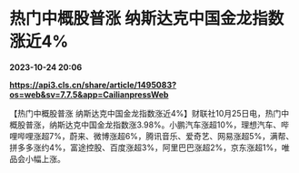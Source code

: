 # 热门中概股普涨 纳斯达克中国金龙指数涨近4%

**2023-10-24 20:06**

**https://api3.cls.cn/share/article/1495083?os=web&sv=7.7.5&app=CailianpressWeb**

【热门中概股普涨 纳斯达克中国金龙指数涨近4%】财联社10月25日电，热门中概股普涨，纳斯达克中国金龙指数涨3.98%。小鹏汽车涨超10%，理想汽车、哔哩哔哩涨超7%，蔚来、微博涨超6%，腾讯音乐、爱奇艺、网易涨超5%，满帮、拼多多涨约4%，富途控股、百度涨超3%，阿里巴巴涨超2%，京东涨超1%，唯品会小幅上涨。